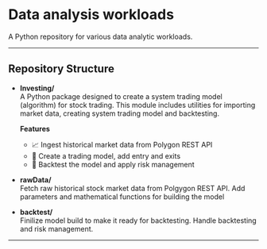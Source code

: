 # Data analysis workloads

A Python repository for various data analytic workloads.

---

## Repository Structure

- **Investing/**  
  A Python package designed to create a system trading model (algorithm) for stock trading. This module includes utilities for importing market data, creating system trading model and backtesting.

  **Features**

  - 📈 Ingest historical market data from Polygon REST API
  - 💼 Create a trading model, add entry and exits
  - 🧠 Backtest the model and apply risk management
  
- **rawData/**  
  Fetch raw historical stock market data from Polgygon REST API.
  Add parameters and mathematical functions for building the model

- **backtest/**  
  Finilize model build to make it ready for backtesting.
  Handle backtesting and risk management.

---
